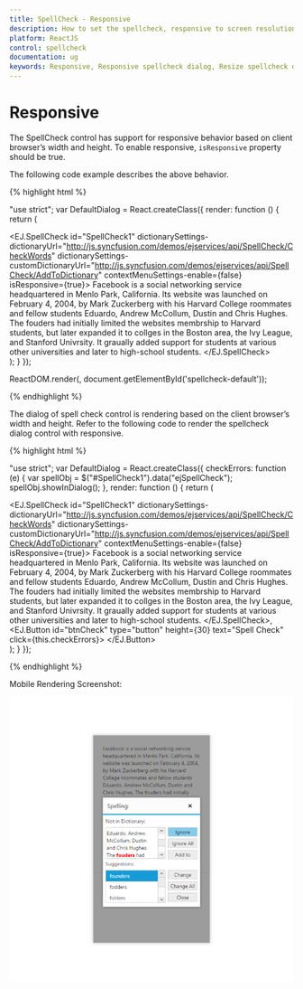 ```yaml
---
title: SpellCheck - Responsive
description: How to set the spellcheck, responsive to screen resolutions
platform: ReactJS
control: spellcheck
documentation: ug
keywords: Responsive, Responsive spellcheck dialog, Resize spellcheck dialog
---
```

# Responsive

The SpellCheck control has support for responsive behavior based on client browser’s width and height. To enable responsive, `isResponsive` property should be true.

The following code example describes the above behavior.

{% highlight html %}

"use strict";
var DefaultDialog = React.createClass({
    render: function () {
        return (
        <div id="dialog_default">
            <EJ.SpellCheck id="SpellCheck1" dictionarySettings-dictionaryUrl="http://js.syncfusion.com/demos/ejservices/api/SpellCheck/CheckWords" dictionarySettings-customDictionaryUrl="http://js.syncfusion.com/demos/ejservices/api/SpellCheck/AddToDictionary" contextMenuSettings-enable={false} isResponsive={true}>
                Facebook is a social networking service headquartered in Menlo Park, California. Its website was launched on February 4, 2004, by Mark Zuckerberg with his Harvard College roommates and fellow students Eduardo, Andrew McCollum, Dustin and Chris Hughes.
                The fouders had initially limited the websites membrship to Harvard students, but later expanded it to collges in the Boston area, the Ivy League, and Stanford Univrsity. It graually added support for students at various other universities and later to high-school students.
            </EJ.SpellCheck>
        </div>
        );
    }
});

ReactDOM.render(<DefaultDialog />, document.getElementById('spellcheck-default'));

{% endhighlight %}

The dialog of spell check control is rendering based on the client browser’s width and height. Refer to the following code to render the spellcheck dialog control with responsive.

{% highlight html %}

"use strict";
var DefaultDialog = React.createClass({
    checkErrors: function (e) {
        var spellObj = $("#SpellCheck1").data("ejSpellCheck");
        spellObj.showInDialog();
    },
    render: function () {
        return (
        <div id="dialog_default">
            <EJ.SpellCheck id="SpellCheck1" dictionarySettings-dictionaryUrl="http://js.syncfusion.com/demos/ejservices/api/SpellCheck/CheckWords" dictionarySettings-customDictionaryUrl="http://js.syncfusion.com/demos/ejservices/api/SpellCheck/AddToDictionary" contextMenuSettings-enable={false} isResponsive={true}>
                Facebook is a social networking service headquartered in Menlo Park, California. Its website was launched on February 4, 2004, by Mark Zuckerberg with his Harvard College roommates and fellow students Eduardo, Andrew McCollum, Dustin and Chris Hughes.
                The fouders had initially limited the websites membrship to Harvard students, but later expanded it to collges in the Boston area, the Ivy League, and Stanford Univrsity. It graually added support for students at various other universities and later to high-school students.
            </EJ.SpellCheck>,
            <EJ.Button id="btnCheck" type="button" height={30} text="Spell Check" click={this.checkErrors}>
            </EJ.Button>
        </div>
        );
    }
});

</script>

{% endhighlight %}

Mobile Rendering Screenshot:

![](Responsive_Images/Responsive_Image.png)